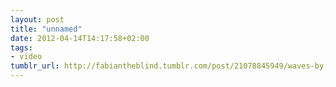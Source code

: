 ```yaml
---
layout: post
title: "unnamed"
date: 2012-04-14T14:17:58+02:00
tags:
- video
tumblr_url: http://fabiantheblind.tumblr.com/post/21078845949/waves-by-daniel-palacios-waves-utilizes-a-basic
---
```

